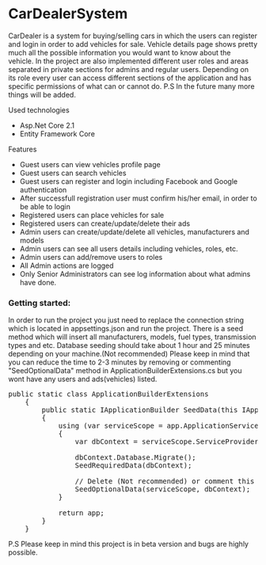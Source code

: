 # CarDealerSystem
<p>CarDealer is a system for buying/selling cars in which the users can register and login in order to add vehicles for sale. Vehicle details page shows pretty much all the possible information you would want to know about the vehicle. In the project are also implemented different user roles and areas separated in private sections for admins and regular users. Depending on its role every user can access different sections of the application and has specific permissions of what can or cannot do. P.S In the future many more things will be added.</p>
<p>Used technologies</p>
<ul>
  <li>Asp.Net Core 2.1</li>
  <li>Entity Framework Core</li>
</ul>

<p>Features</p>
<ul>
<li>Guest users can view vehicles profile page</li>
<li>Guest users can search vehicles</li>
<li>Guest users can register and login including Facebook and Google authentication</li>
<li>After successfull registration user must confirm his/her email, in order to be able to login</li>
<li>Registered users can place vehicles for sale</li>
<li>Registered users can create/update/delete their ads</li>
<li>Admin users can create/update/delete all vehicles, manufacturers and models</li>
<li>Admin users can see all users details including vehicles, roles, etc.</li>
<li>Admin users can add/remove users to roles</li>
<li>All Admin actions are logged</li>
<li>Only Senior Administrators can see log information about what admins have done.</li>
</ul>

<h3>Getting started:</h3>
<p>In order to run the project you just need to replace the connection string which is located in appsettings.json and run the project. There is a seed method which will insert all manufacturers, models, fuel types, transmission types and etc. Database seeding should take about 1 hour and 25 minutes depending on your machine.(Not recommended) Please keep in mind that you can reduce the time to 2-3 minutes by removing or commenting "SeedOptionalData" method in ApplicationBuilderExtensions.cs but you wont have any users and ads(vehicles) listed.</p>

<pre>public static class ApplicationBuilderExtensions
    {
        public static IApplicationBuilder SeedData(this IApplicationBuilder app)
        {
            using (var serviceScope = app.ApplicationServices.GetRequiredService<IServiceScopeFactory>().CreateScope())
            {
                var dbContext = serviceScope.ServiceProvider.GetService<CarDealerDbContext>();

                dbContext.Database.Migrate();
                SeedRequiredData(dbContext);

                // Delete (Not recommended) or comment this method if you'd like to NOT have initial database with users and vehicles.
                SeedOptionalData(serviceScope, dbContext);
            }

            return app;
        }
    }</pre>
    
<p>P.S Please keep in mind this project is in beta version and bugs are highly possible.</p>
